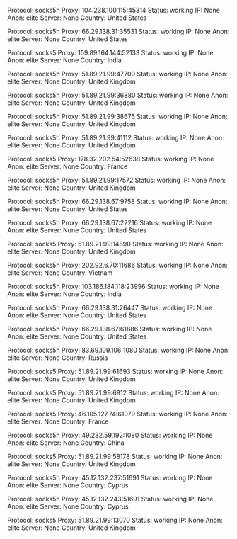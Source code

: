Protocol: socks5h
Proxy: 104.238.100.115:45314
Status: working
IP: None
Anon: elite
Server: None
Country: United States

Protocol: socks5h
Proxy: 66.29.138.31:35531
Status: working
IP: None
Anon: elite
Server: None
Country: United States

Protocol: socks5
Proxy: 159.89.164.144:52133
Status: working
IP: None
Anon: elite
Server: None
Country: India

Protocol: socks5h
Proxy: 51.89.21.99:47700
Status: working
IP: None
Anon: elite
Server: None
Country: United Kingdom

Protocol: socks5h
Proxy: 51.89.21.99:36880
Status: working
IP: None
Anon: elite
Server: None
Country: United Kingdom

Protocol: socks5h
Proxy: 51.89.21.99:38675
Status: working
IP: None
Anon: elite
Server: None
Country: United Kingdom

Protocol: socks5h
Proxy: 51.89.21.99:41112
Status: working
IP: None
Anon: elite
Server: None
Country: United Kingdom

Protocol: socks5
Proxy: 178.32.202.54:52638
Status: working
IP: None
Anon: elite
Server: None
Country: France

Protocol: socks5h
Proxy: 51.89.21.99:17572
Status: working
IP: None
Anon: elite
Server: None
Country: United Kingdom

Protocol: socks5h
Proxy: 66.29.138.67:9758
Status: working
IP: None
Anon: elite
Server: None
Country: United States

Protocol: socks5h
Proxy: 66.29.138.67:22216
Status: working
IP: None
Anon: elite
Server: None
Country: United States

Protocol: socks5
Proxy: 51.89.21.99:14890
Status: working
IP: None
Anon: elite
Server: None
Country: United Kingdom

Protocol: socks5h
Proxy: 202.92.6.70:11686
Status: working
IP: None
Anon: elite
Server: None
Country: Vietnam

Protocol: socks5h
Proxy: 103.186.184.118:23996
Status: working
IP: None
Anon: elite
Server: None
Country: India

Protocol: socks5h
Proxy: 66.29.138.31:26447
Status: working
IP: None
Anon: elite
Server: None
Country: United States

Protocol: socks5h
Proxy: 66.29.138.67:61886
Status: working
IP: None
Anon: elite
Server: None
Country: United States

Protocol: socks5h
Proxy: 83.69.109.106:1080
Status: working
IP: None
Anon: elite
Server: None
Country: Russia

Protocol: socks5
Proxy: 51.89.21.99:61693
Status: working
IP: None
Anon: elite
Server: None
Country: United Kingdom

Protocol: socks5
Proxy: 51.89.21.99:6912
Status: working
IP: None
Anon: elite
Server: None
Country: United Kingdom

Protocol: socks5
Proxy: 46.105.127.74:61079
Status: working
IP: None
Anon: elite
Server: None
Country: France

Protocol: socks5h
Proxy: 49.232.59.192:1080
Status: working
IP: None
Anon: elite
Server: None
Country: China

Protocol: socks5
Proxy: 51.89.21.99:58178
Status: working
IP: None
Anon: elite
Server: None
Country: United Kingdom

Protocol: socks5h
Proxy: 45.12.132.237:51691
Status: working
IP: None
Anon: elite
Server: None
Country: Cyprus

Protocol: socks5h
Proxy: 45.12.132.243:51691
Status: working
IP: None
Anon: elite
Server: None
Country: Cyprus

Protocol: socks5
Proxy: 51.89.21.99:13070
Status: working
IP: None
Anon: elite
Server: None
Country: United Kingdom


